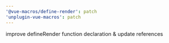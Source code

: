 ```yaml
---
'@vue-macros/define-render': patch
'unplugin-vue-macros': patch
---
```


improve defineRender function declaration & update references
